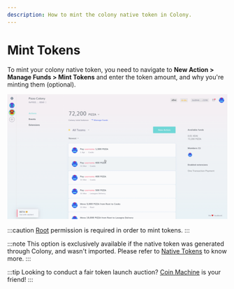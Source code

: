 ```yaml
---
description: How to mint the colony native token in Colony.
---
```


# Mint Tokens

To mint your colony native token, you need to navigate to **New Action > Manage Funds > Mint Tokens** and enter the token amount, and why you're minting them (optional).

![How to mint native tokens in Colony.](../assets/MintTokens.gif)

:::caution
[Root](../teams/permissions.md#root) permission is required in order to mint tokens.
:::

:::note
This option is exclusively available if the native token was generated through Colony, and wasn't imported. Please refer to [Native Tokens](native-tokens.md) to know more.
:::

:::tip
Looking to conduct a fair token launch auction? [Coin Machine](../coin-machine/) is your friend!
:::